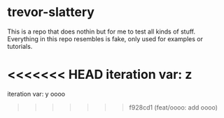 # trevor-slattery

This is a repo that does nothin but for me to test all kinds of stuff.
Everything in this repo resembles is fake, only used for examples or tutorials.

<<<<<<< HEAD
iteration var: z
=======
iteration var: y
oooo
>>>>>>> f928cd1 (feat/oooo: add oooo)
